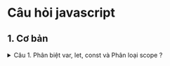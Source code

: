 # Câu hỏi javascript

## 1. Cơ bản
<details>
<summary>Câu 1. Phân biệt var, let, const và Phân loại scope ?</summary>
Có 3 loại scope:
- Block scope - xuất hiện từ ES6
- Function scope 
- Global scope
</details>


